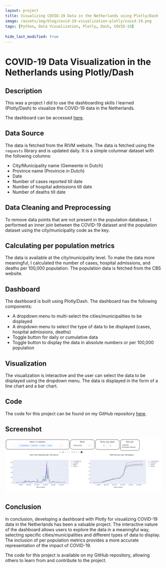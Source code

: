 ```yaml
---
layout: project
title: Visualizing COVID-19 Data in the Netherlands using Plotly/Dash
image: /assets/img/blog/covid-19-visualization-plotly/covid-19.png
tags: [Python, Data Visualization, Plotly, Dash, COVID-19]

hide_last_modified: true
---
```


# COVID-19 Data Visualization in the Netherlands using Plotly/Dash

## Description
This was a project I did to use the dashboarding skills I learned (Plotly/Dash) to visualize the COVID-19 data in the Netherlands.

The dashboard can be accessed [here](https://covid-dashboard-nl-2ad60227cfd2.herokuapp.com/).

## Data Source
The data is fetched from the RIVM website. The data is fetched using the `requests` library and is updated daily. It is a simple columnar dataset with the following columns:
- City/Municipality name (Gemeente in Dutch)
- Province name (Provincie in Dutch)
- Date
- Number of cases reported till date
- Number of hospital admissions till date
- Number of deaths till date

## Data Cleaning and Preprocessing
To remove data points that are not present in the population database, I performed an inner join between the COVID-19 dataset and the population dataset using the city/municipality code as the key.

## Calculating per population metrics
The data is available at the city/municipality level. To make the data more meaningful, I calculated the number of cases, hospital admissions, and deaths per 100,000 population. The population data is fetched from the CBS website.

## Dashboard
The dashboard is built using Plotly/Dash. The dashboard has the following components:
- A dropdown menu to multi-select the cities/municipalities to be displayed
- A dropdown menu to select the type of data to be displayed (cases, hospital admissions, deaths)
- Toggle button for daily or cumulative data
- Toggle button to display the data in absolute numbers or per 100,000 population




## Visualization
The visualization is interactive and the user can select the data to be displayed using the dropdown menu. The data is displayed in the form of a line chart and a bar chart.

## Code
The code for this project can be found on my GitHub repository [here](https://github.com/shriniwas26/COVID-19-Dashboard-for-the-Netherlands).

## Screenshot

![alt text](/assets/img/Dashboard_1.png)

## Conclusion
In conclusion, developing a dashboard with Plotly for visualizing COVID-19 data in the Netherlands has been a valuable project. The interactive nature of the dashboard allows users to explore the data in a meaningful way, selecting specific cities/municipalities and different types of data to display. The inclusion of per population metrics provides a more accurate representation of the impact of COVID-19.

The code for this project is available on my GitHub repository, allowing others to learn from and contribute to the project.


